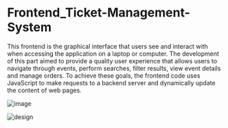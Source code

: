 # Frontend_Ticket-Management-System
This frontend is the graphical interface that users see and interact with when accessing the application on a laptop or computer. The development of this part aimed to provide a quality user experience that allows users to navigate through events, perform searches, filter results, view event details and manage orders. To achieve these goals, the frontend code uses JavaScript to make requests to a backend server and dynamically update the content of web pages.
  
![image](https://github.com/MIlinca/Frontend_Ticket-Management-System/assets/138598455/a87f5d94-82db-4431-8652-5b033b26b628)

![design](https://github.com/MIlinca/Frontend_Ticket-Management-System/assets/138598455/a82bebf1-56ed-4848-b62f-59f3d6038fb7)
